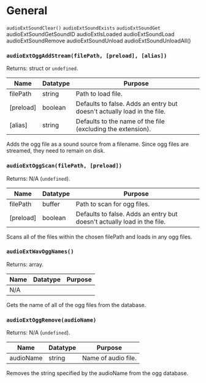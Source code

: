# General

`audioExtSoundClear()`
`audioExtSoundExists`
`audioExtSoundGet`
audioExtSoundGetSoundID
audioExtIsLoaded
audioExtSoundLoad
audioExtSoundRemove
audioExtSoundUnload
audioExtSoundUnloadAll()

### `audioExtOggAddStream(filePath, [preload], [alias])`

Returns: struct or `undefined`.

|Name|Datatype|Purpose|
|---|---|---|
|filePath|string|Path to load file.|
|[preload]|boolean|Defaults to false. Adds an entry but doesn't actually load in the file.|
|[alias]|string|Defaults to the name of the file (excluding the extension).|

Adds the ogg file as a sound source from a filename. Since ogg files are streamed, they need to remain on disk.

### `audioExtOggScan(filePath, [preload])`

Returns: N/A (`undefined`).

|Name|Datatype|Purpose|
|---|---|---|
|filePath|buffer|Path to scan for ogg files.|
|[preload]|boolean|Defaults to false. Adds an entry but doesn't actually load in the file.|

Scans all of the files within the chosen filePath and loads in any ogg files.

### `audioExtWavOggNames()`

Returns: array.

|Name|Datatype|Purpose|
|---|---|---|
|N/A|||

Gets the name of all of the ogg files from the database.

### `audioExtOggRemove(audioName)`

Returns: N/A (`undefined`).

|Name|Datatype|Purpose|
|---|---|---|
|audioName|string|Name of audio file.|

Removes the string specified by the audioName from the ogg database.
